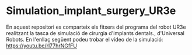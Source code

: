 # Simulation_implant_surgery_UR3e
En aquest repositori es comparteix els fitxers del programa del robot UR3e realitzant la tasca de simulació de cirurgia d'implants dentals., d'Universal Robots.
En l'enllaç següent podeu trobar el vídeo de la simulació: https://youtu.be/rl77hrNGfFU  
